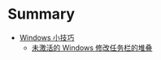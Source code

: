 # Summary

- [Windows 小技巧](./windows_tips.md)
    - [未激活的 Windows 修改任务栏的堆叠](./inactivated_windows_change_combine_taskbar_buttons.md)

